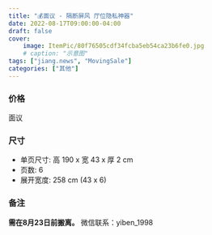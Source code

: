 ```yaml
---
title: "💰面议 - 隔断屏风 厅位隐私神器"
date: 2022-08-17T09:00:00-04:00
draft: false
cover:
    image: ItemPic/80f76505cdf34fcba5eb54ca23b6fe0.jpg
    # caption: "示意图"
tags: ["jiang.news", "MovingSale"]
categories: ["其他"]
---
```


### 价格
面议

### 尺寸
* 单页尺寸: 高 190 x 宽 43 x 厚 2 cm
* 页数: 6
* 展开宽度: 258 cm (43 x 6)

### 备注
**需在8月23日前搬离。** 
微信联系：yiben_1998

